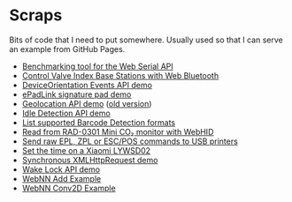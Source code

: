 # Scraps

Bits of code that I need to put somewhere. Usually used so that I can serve an example from GitHub Pages.

* [Benchmarking tool for the Web Serial API](serial-benchmark.html)
* [Control Valve Index Base Stations with Web Bluetooth](lighthouse-v2.html)
* [DeviceOrientation Events API demo](deviceorientation.html)
* [ePadLink signature pad demo](epadlink.html)
* [Geolocation API demo](geolocation.html) ([old version](watch-position.html))
* [Idle Detection API demo](idle.html)
* [List supported Barcode Detection formats](barcodedetection.html)
* [Read from RAD-0301 Mini CO₂ monitor with WebHID](co2meter.html)
* [Send raw EPL, ZPL or ESC/POS commands to USB printers](printer-tool.html)
* [Set the time on a Xiaomi LYWSD02](xiaomi-lywsd02-set-time.html)
* [Synchronous XMLHttpRequest demo](sync-xhr.html)
* [Wake Lock API demo](wakelock.html)
* [WebNN Add Example](webnn-add.html)
* [WebNN Conv2D Example](webnn-conv2d.html)

